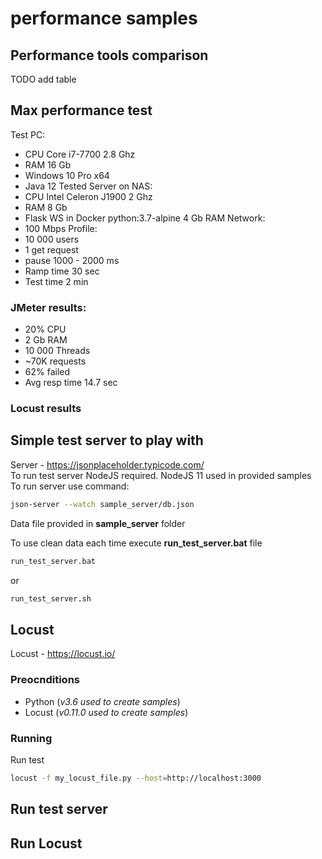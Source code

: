 # performance samples
## Performance tools comparison

TODO add table

## Max performance test
Test PC:  
* CPU Core i7-7700 2.8 Ghz
* RAM 16 Gb
* Windows 10 Pro x64
* Java 12
Tested Server on NAS:
* CPU Intel Celeron J1900 2 Ghz
* RAM 8 Gb
* Flask WS in Docker python:3.7-alpine 4 Gb RAM
Network:
* 100 Mbps
Profile:
* 10 000 users
* 1 get request
* pause 1000 - 2000 ms
* Ramp time 30 sec
* Test time 2 min

### JMeter results:
* 20% CPU
* 2 Gb RAM
* 10 000 Threads
* ~70K requests
* 62% failed
* Avg resp time 14.7 sec
### Locust results

## Simple test server to play with
Server - https://jsonplaceholder.typicode.com/  
To run test server NodeJS required. NodeJS 11 used in provided samples  
To run server use command:  
```bash
json-server --watch sample_server/db.json
```

Data file provided in **sample_server** folder

To use clean data each time execute **run_test_server.bat** file
```bash
run_test_server.bat
```
or 
```bash
run_test_server.sh
```

## Locust
Locust - https://locust.io/
### Preocnditions
* Python (_v3.6 used to create samples_) 
* Locust (_v0.11.0 used to create samples_) 
### Running
Run test
```bash
locust -f my_locust_file.py --host=http://localhost:3000
```


## Run test server

## Run Locust


